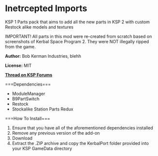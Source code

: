 # Inetrcepted Imports
 KSP 1 Parts pack that aims to add all the new parts in KSP 2 with custom Restock alike models and textures

 IMPORTANT!
 All parts in this mod were re-created from scratch based on screenshots of Kerbal Space Program 2. They were NOT illegally ripped from the game.

 **Author:** Bob Kerman Industries, blehh

 **License:** MIT

 [**Thread on KSP Forums**](N/A)

 ===Dependencies===
  - ModuleManager
  - B9PartSwitch
  - Restock
  - Stockalike Station Parts Redux

 ===How To Install===
 1. Ensure that you have all of the aforementioned dependencies installed
 2. Remove any previous version of the add-on
 3. Download
 4. Extract the .ZIP archive and copy the KerbalPort folder provided into your KSP GameData directory
